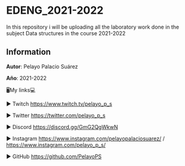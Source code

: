 # EDENG_2021-2022
In this repository i will be uploading all the laboratory work done in the subject Data structures in the course 2021-2022

## Information

**Autor**: Pelayo Palacio Suárez

**Año**: 2021-2022

🖥️My links💻

► Twitch https://www.twitch.tv/pelayo_p_s

► Twitter https://twitter.com/pelayo_p_s

► Discord https://discord.gg/GmG2QgWkwN

► Instagram https://www.instagram.com/pelayopalaciosuarez/ / https://www.instagram.com/pelayo_p_s/

► GitHub https://github.com/PelayoPS
